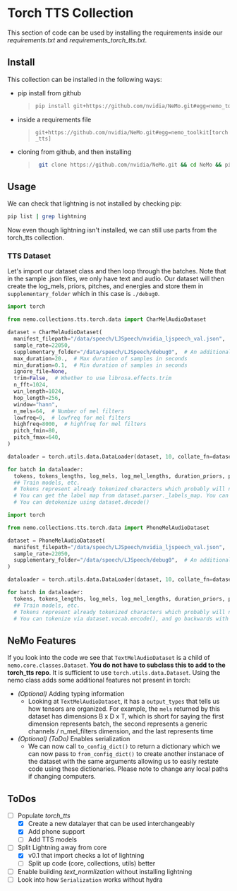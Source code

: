 # Torch TTS Collection

This section of code can be used by installing the requirements inside our *requirements.txt* and *requirements_torch_tts.txt*.

## Install

This collection can be installed in the following ways:
 - pip install from github
    > ```bash
    > pip install git+https://github.com/nvidia/NeMo.git#egg=nemo_toolkit[torch_tts]
    > ```
  - inside a requirements file
    > `git+https://github.com/nvidia/NeMo.git#egg=nemo_toolkit[torch_tts]`
  - cloning from github, and then installing
    > ```bash
    >  git clone https://github.com/nvidia/NeMo.git && cd NeMo && pip install ".[torch_tts]"
    > ```

## Usage

We can check that lightning is not installed by checking pip:
```bash
pip list | grep lightning
```
Now even though lightning isn't installed, we can still use parts from the torch_tts collection.

### TTS Dataset

Let's import our dataset class and then loop through the batches. Note that in the sample .json files, we only have text
and audio. Our dataset will then create the log_mels, priors, pitches, and energies and store them in `supplementary_folder`
which in this case is `./debug0`.

```python
import torch

from nemo.collections.tts.torch.data import CharMelAudioDataset

dataset = CharMelAudioDataset(
  manifest_filepath="/data/speech/LJSpeech/nvidia_ljspeech_val.json",  # Path to file that describes the location of audio and text
  sample_rate=22050,
  supplementary_folder="/data/speech/LJSpeech/debug0",  # An additional folder that will store log_mels, priors, pitches, and energies
  max_duration=20.,  # Max duration of samples in seconds
  min_duration=0.1,  # Min duration of samples in seconds
  ignore_file=None,
  trim=False,  # Whether to use librosa.effects.trim
  n_fft=1024,
  win_length=1024,
  hop_length=256,
  window="hann",
  n_mels=64,  # Number of mel filters
  lowfreq=0,  # lowfreq for mel filters
  highfreq=8000,  # highfreq for mel filters
  pitch_fmin=80,
  pitch_fmax=640,
)

dataloader = torch.utils.data.DataLoader(dataset, 10, collate_fn=dataset._collate_fn)

for batch in dataloader:
  tokens, tokens_lengths, log_mels, log_mel_lengths, duration_priors, pitches, energies = batch
  ## Train models, etc.
  # Tokens represent already tokenized characters which probably will not work with previous tokenziers
  # You can get the label map from dataset.parser._labels_map. You can tokenize text via dataset.parser("text!")
  # You can detokenize using dataset.decode()
```

```python
import torch

from nemo.collections.tts.torch.data import PhoneMelAudioDataset

dataset = PhoneMelAudioDataset(
  manifest_filepath="/data/speech/LJSpeech/nvidia_ljspeech_val.json",  # Path to file that describes the location of audio and text
  sample_rate=22050,
  supplementary_folder="/data/speech/LJSpeech/debug0",  # An additional folder that will store log_mels, priors, pitches, and energies
)

dataloader = torch.utils.data.DataLoader(dataset, 10, collate_fn=dataset._collate_fn)

for batch in dataloader:
  tokens, tokens_lengths, log_mels, log_mel_lengths, duration_priors, pitches, energies = batch
  ## Train models, etc.
  # Tokens represent already tokenized characters which probably will not work with previous tokenziers
  # You can tokenize via dataset.vocab.encode(), and go backwards with dataset.vocab.decode().
```

## NeMo Features

If you look into the code we see that `TextMelAudioDataset` is a child of `nemo.core.classes.Dataset`. **You do not have to subclass this to add to the torch_tts repo**. It is sufficient to use `torch.utils.data.Dataset`. Using the nemo class adds some additional features not present in torch:

 - *(Optional)* Adding typing information
   - Looking at `TextMelAudioDataset`, it has a `output_types` that tells us how tensors are organized. For example, the `mels` returned by this dataset has dimensions B x D x T, which is short for saying the first dimension represents batch, the second represents a generic channels / n_mel_filters dimension, and the last represents time
 - *(Optional)* *(ToDo)* Enables serialization
   - We can now call `to_config_dict()` to return a dictionary which we can now pass to `from_config_dict()` to create another instanace of the dataset with the same arguments allowing us to easily restate code using these dictionaries. Please note to change any local paths if changing computers.

## ToDos

 - [ ] Populate *torch_tts*
   - [x] Create a new datalayer that can be used interchangeably
   - [x] Add phone support
   - [ ] Add TTS models
 - [ ] Split Lightning away from core
   - [x] v0.1 that import checks a lot of lightning
   - [ ] Split up code (core, collections, utils) better
 - [ ] Enable building *text_normlization* without installing lightning
 - [ ] Look into how `Serialization` works without hydra
